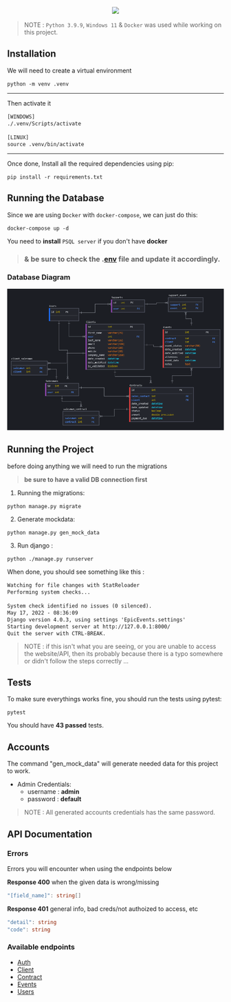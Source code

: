 <p align="center">
    <img height="128" src="https://user.oc-static.com/upload/2020/09/22/16007804386673_P10.png">
</p>

> NOTE : `Python 3.9.9`, `Windows 11` & `Docker` was used while working on this project.

## Installation

We will need to create a virtual environment

```
python -m venv .venv
```

---

Then activate it

```
[WINDOWS]
./.venv/Scripts/activate

[LINUX]
source .venv/bin/activate
```

---

Once done, Install all the required dependencies using pip:

```
pip install -r requirements.txt
```

## Running the Database

Since we are using `Docker` with `docker-compose`, we can just do this:

```
docker-compose up -d
```

You need to **install** ``PSQL server`` if you don't have **docker** 

> ### & be sure to check the .[env](./.env.example) file and update it accordingly.

### Database Diagram

<img src="./.github/ERD-Diagram.png"/>

## Running the Project

before doing anything we will need to run the migrations 

> **be sure to have a valid DB connection first**

1. Running the migrations:

```
python manage.py migrate
```

2. Generate mockdata:
```
python manage.py gen_mock_data
```

3. Run django :

```
python ./manage.py runserver
```

When done, you should see something like this :

```
Watching for file changes with StatReloader
Performing system checks...

System check identified no issues (0 silenced).
May 17, 2022 - 08:36:09
Django version 4.0.3, using settings 'EpicEvents.settings'
Starting development server at http://127.0.0.1:8000/
Quit the server with CTRL-BREAK.
```

> NOTE : if this isn't what you are seeing, or you are unable to access the website/API, then its probably because there is a typo somewhere or didn't follow the steps correctly ...

## Tests

To make sure everythings works fine, you should run the tests using pytest:

```
pytest
```

You should have **43 passed** tests.

## Accounts

The command "gen_mock_data" will generate needed data for this project to work.

- Admin Credentials:
  - username : **admin**
  - password : **default**

> NOTE : All generated accounts credentials has the same password.

## API Documentation

### Errors

Errors you will encounter when using the endpoints below

**Response 400** when the given data is wrong/missing
```cs
"[field_name]": string[]
```

**Response 401** general info, bad creds/not authoized to access, etc
```cs
"detail": string
"code": string
```

### Available endpoints

- [Auth](./docs/Auth.md)
- [Client](./docs/Client.md)
- [Contract](./docs/Contracts.md)
- [Events](./docs/Events.md)
- [Users](./docs/Users.md)